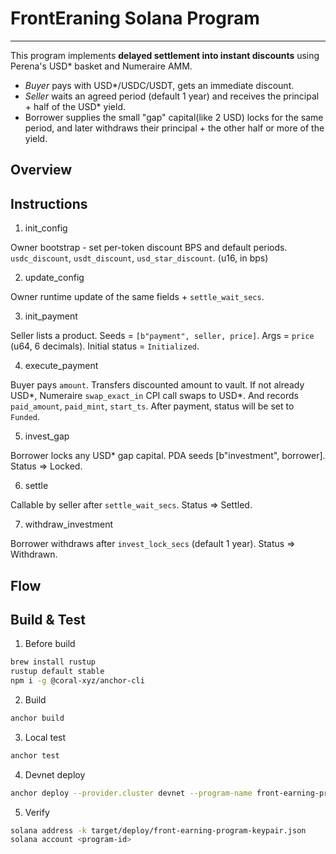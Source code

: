 # FrontEraning Solana Program
---

This program implements **delayed settlement into instant discounts** using Perena's USD* basket and Numeraire AMM.

* *Buyer* pays with USD*/USDC/USDT, gets an immediate discount.
* *Seller* waits an agreed period (default 1 year) and receives the principal + half of the USD* yield.
* Borrower supplies the small "gap" capital(like 2 USD) locks for the same period, and later withdraws their principal + the other half or more of the yield.

## Overview


## Instructions

1. init_config

Owner bootstrap - set per-token discount BPS and default periods. `usdc_discount`, `usdt_discount`, `usd_star_discount`. (u16, in bps)

2. update_config

Owner runtime update of the same fields + `settle_wait_secs`.

3. init_payment

Seller lists a product. Seeds = `[b"payment", seller, price]`. Args = `price` (u64, 6 decimals).
Initial status = `Initialized`.

4. execute_payment

Buyer pays `amount`. Transfers discounted amount to vault. If not already USD*, Numeraire `swap_exact_in` CPI call swaps to USD*. And records `paid_amount`, `paid_mint`, `start_ts`.
After payment, status will be set to `Funded`.

5. invest_gap

Borrower locks any USD* gap capital. PDA seeds [b"investment", borrower].
Status => Locked.

6. settle

Callable by seller after `settle_wait_secs`. Status => Settled.

7. withdraw_investment

Borrower withdraws after `invest_lock_secs` (default 1 year). Status => Withdrawn.

## Flow

## Build & Test

1. Before build

```sh
brew install rustup
rustup default stable
npm i -g @coral-xyz/anchor-cli
```

2. Build

```sh
anchor build
```

3. Local test

```sh
anchor test
```

4. Devnet deploy

```sh
anchor deploy --provider.cluster devnet --program-name front-earning-program
```

5. Verify

```sh
solana address -k target/deploy/front-earning-program-keypair.json
solana account <program-id>
```